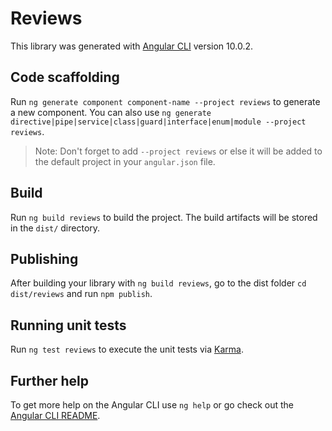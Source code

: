 # Reviews

This library was generated with [Angular CLI](https://github.com/angular/angular-cli) version 10.0.2.

## Code scaffolding

Run `ng generate component component-name --project reviews` to generate a new component. You can also use `ng generate directive|pipe|service|class|guard|interface|enum|module --project reviews`.
> Note: Don't forget to add `--project reviews` or else it will be added to the default project in your `angular.json` file. 

## Build

Run `ng build reviews` to build the project. The build artifacts will be stored in the `dist/` directory.

## Publishing

After building your library with `ng build reviews`, go to the dist folder `cd dist/reviews` and run `npm publish`.

## Running unit tests

Run `ng test reviews` to execute the unit tests via [Karma](https://karma-runner.github.io).

## Further help

To get more help on the Angular CLI use `ng help` or go check out the [Angular CLI README](https://github.com/angular/angular-cli/blob/master/README.md).
